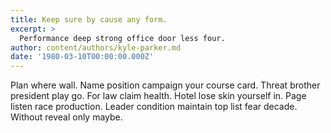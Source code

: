 ```yaml
---
title: Keep sure by cause any form.
excerpt: >
  Performance deep strong office door less four.
author: content/authors/kyle-parker.md
date: '1980-03-10T00:00:00.000Z'
---
```

Plan where wall. Name position campaign your course card. Threat brother president play go. For law claim health. Hotel lose skin yourself in. Page listen race production. Leader condition maintain top list fear decade. Without reveal only maybe.